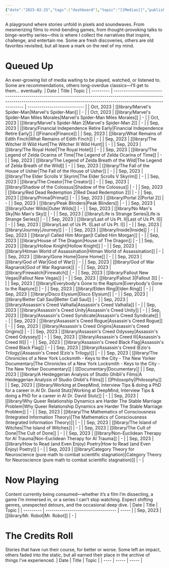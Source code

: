 ```yaml
---
{"date":"2025-02-25","tags":["dashboard"],"topic":"[[Medias]]","publish":true,"PassFrontmatter":true}
---
```


A playground where stories unfold in pixels and soundwaves. From mesmerizing films to mind-bending games, from thought-provoking talks to binge-worthy series—this is where I collect the narratives that inspire, challenge, and entertain me. Some are fresh discoveries, others are old favorites revisited, but all leave a mark on the reel of my mind.

# **Queued Up**
An ever-growing list of media waiting to be played, watched, or listened to. Some are recommendations, others long-overdue classics—I’ll get to them… eventually.
| Date      | Title                                                                                                                                                                                         | Topic                        |
| --------- | --------------------------------------------------------------------------------------------------------------------------------------------------------------------------------------------- | ---------------------------- |
| Oct, 2023 | [[library/Marvel's Spider-Man\|Marvel's Spider-Man]]                                                                                                                                       | \-                           |
| Oct, 2023 | [[library/Marvel's Spider-Man Miles Morales\|Marvel's Spider-Man Miles Morales]]                                                                                                           | \-                           |
| Oct, 2023 | [[library/Marvel's Spider-Man 2\|Marvel's Spider-Man 2]]                                                                                                                                   | \-                           |
| Sep, 2023 | [[library/Financial Independence Retire Early\|Financial Independence Retire Early]]                                                                                                       | [[Finance\|Finance]]         |
| Sep, 2023 | [[library/What Remains of Edith Finch\|What Remains of Edith Finch]]                                                                                                                       | \-                           |
| Sep, 2023 | [[library/The Witcher III Wild Hunt\|The Witcher III Wild Hunt]]                                                                                                                           | \-                           |
| Sep, 2023 | [[library/The Royal Hotel\|The Royal Hotel]]                                                                                                                                               | \-                           |
| Sep, 2023 | [[library/The Legend of Zelda Ocarina of Time\|The Legend of Zelda Ocarina of Time]]                                                                                                       | \-                           |
| Sep, 2023 | [[library/The Legend of Zelda Breath of the Wild\|The Legend of Zelda Breath of the Wild]]                                                                                                 | \-                           |
| Sep, 2023 | [[library/The Fall of the House of Usher\|The Fall of the House of Usher]]                                                                                                                 | \-                           |
| Sep, 2023 | [[library/The Elder Scrolls V Skyrim\|The Elder Scrolls V Skyrim]]                                                                                                                         | \-                           |
| Sep, 2023 | [[library/The Creator\|The Creator]]                                                                                                                                                       | \-                           |
| Sep, 2023 | [[library/Shadow of the Colossus\|Shadow of the Colossus]]                                                                                                                                 | \-                           |
| Sep, 2023 | [[library/Red Dead Redemption 2\|Red Dead Redemption 2]]                                                                                                                                   | \-                           |
| Sep, 2023 | [[library/Primal\|Primal]]                                                                                                                                                                 | \-                           |
| Sep, 2023 | [[library/Portal 2\|Portal 2]]                                                                                                                                                             | \-                           |
| Sep, 2023 | [[library/Peak Blinders\|Peak Blinders]]                                                                                                                                                   | \-                           |
| Sep, 2023 | [[library/Outer Wilds\|Outer Wilds]]                                                                                                                                                       | \-                           |
| Sep, 2023 | [[library/No Man's Sky\|No Man's Sky]]                                                                                                                                                     | \-                           |
| Sep, 2023 | [[library/Life is Strange Series\|Life is Strange Series]]                                                                                                                                 | \-                           |
| Sep, 2023 | [[library/Last of Us Pt. II\|Last of Us Pt. II]]                                                                                                                                           | \-                           |
| Sep, 2023 | [[library/Last of Us Pt. I\|Last of Us Pt. I]]                                                                                                                                             | \-                           |
| Sep, 2023 | [[library/Journey\|Journey]]                                                                                                                                                               | \-                           |
| Sep, 2023 | [[library/Inside\|Inside]]                                                                                                                                                                 | \-                           |
| Sep, 2023 | [[library/I Called Him Morgan\|I Called Him Morgan]]                                                                                                                                       | \-                           |
| Sep, 2023 | [[library/House of The Dragon\|House of The Dragon]]                                                                                                                                       | \-                           |
| Sep, 2023 | [[library/Hollow Knight\|Hollow Knight]]                                                                                                                                                   | \-                           |
| Sep, 2023 | [[library/Hitman World of Assassination\|Hitman World of Assassination]]                                                                                                                   | \-                           |
| Sep, 2023 | [[library/Gone Home\|Gone Home]]                                                                                                                                                           | \-                           |
| Sep, 2023 | [[library/God of War\|God of War]]                                                                                                                                                         | \-                           |
| Sep, 2023 | [[library/God of War Ragnarok\|God of War Ragnarok]]                                                                                                                                       | \-                           |
| Sep, 2023 | [[library/Firewatch\|Firewatch]]                                                                                                                                                           | \-                           |
| Sep, 2023 | [[library/Fallout New Vegas\|Fallout New Vegas]]                                                                                                                                           | \-                           |
| Sep, 2023 | [[library/Fallout 3\|Fallout 3]]                                                                                                                                                           | \-                           |
| Sep, 2023 | [[library/Everybody's Gone to the Rapture\|Everybody's Gone to the Rapture]]                                                                                                               | \-                           |
| Sep, 2023 | [[library/Elden Ring\|Elden Ring]]                                                                                                                                                         | \-                           |
| Sep, 2023 | [[library/Disco Elysium\|Disco Elysium]]                                                                                                                                                   | \-                           |
| Sep, 2023 | [[library/Better Call Saul\|Better Call Saul]]                                                                                                                                             | \-                           |
| Sep, 2023 | [[library/Assassin's Creed Valhalla\|Assassin's Creed Valhalla]]                                                                                                                           | \-                           |
| Sep, 2023 | [[library/Assassin's Creed Unity\|Assassin's Creed Unity]]                                                                                                                                 | \-                           |
| Sep, 2023 | [[library/Assassin's Creed Syndicate\|Assassin's Creed Syndicate]]                                                                                                                         | \-                           |
| Sep, 2023 | [[library/Assassin's Creed Rogue\|Assassin's Creed Rogue]]                                                                                                                                 | \-                           |
| Sep, 2023 | [[library/Assassin's Creed Origins\|Assassin's Creed Origins]]                                                                                                                             | \-                           |
| Sep, 2023 | [[library/Assassin's Creed Odyssey\|Assassin's Creed Odyssey]]                                                                                                                             | \-                           |
| Sep, 2023 | [[library/Assassin's Creed III\|Assassin's Creed III]]                                                                                                                                     | \-                           |
| Sep, 2023 | [[library/Assassin's Creed Black Flag\|Assassin's Creed Black Flag]]                                                                                                                       | \-                           |
| Sep, 2023 | [[library/Assassin's Creed (Ezio's Trilogy)\|Assassin's Creed (Ezio's Trilogy)]]                                                                                                           | \-                           |
| Sep, 2023 | [[library/The Chronicles of a New York Locksmith - Keys to the City - The New Yorker Documentary\|The Chronicles of a New York Locksmith - Keys to the City - The New Yorker Documentary]] | [[Documentary\|Documentary]] |
| Sep, 2023 | [[library/A Heideggerian Analysis of Studio Ghibli's Films\|A Heideggerian Analysis of Studio Ghibli's Films]]                                                                             | [[Philosophy\|Philosophy]]   |
| Sep, 2023 | [[library/Working at DeepMind, Interview Tips & doing a PhD for a career in AI Dr. David Stutz\|Working at DeepMind, Interview Tips & doing a PhD for a career in AI Dr. David Stutz]]     | \-                           |
| Sep, 2023 | [[library/Why Queer Relationship Dynamics are Harder The Stable Marriage Problem\|Why Queer Relationship Dynamics are Harder The Stable Marriage Problem]]                                 | \-                           |
| Sep, 2023 | [[library/The Mathematics of Consciousness (Integrated Information Theory)\|The Mathematics of Consciousness (Integrated Information Theory)]]                                             | \-                           |
| Sep, 2023 | [[library/The Island of Witches\|The Island of Witches]]                                                                                                                                   | \-                           |
| Sep, 2023 | [[library/The Cult of Done\|The Cult of Done]]                                                                                                                                             | \-                           |
| Sep, 2023 | [[library/Non-Euclidean Therapy for AI Trauma\|Non-Euclidean Therapy for AI Trauma]]                                                                                                       | \-                           |
| Sep, 2023 | [[library/How to Read (and Even Enjoy) Poetry\|How to Read (and Even Enjoy) Poetry]]                                                                                                       | \-                           |
| Sep, 2023 | [[library/Category Theory for Neuroscience (pure math to combat scientific stagnation)\|Category Theory for Neuroscience (pure math to combat scientific stagnation)]]                     | \-                           |

# **Now Playing** 
Content currently being consumed—whether it’s a film I’m dissecting, a game I’m immersed in, or a series I can’t stop watching. Expect shifting genres, unexpected detours, and the occasional deep dive.
| Date      | Title                               | Topic |
| --------- | ----------------------------------- | ----- |
| Sep, 2023 | [[library/Mr. Robot\|Mr. Robot]] | \-    |

# **The Credits Roll**
Stories that have run their course, for better or worse. Some left an impact, others faded into the static, but all earned their place in the archive of things I’ve experienced.
| Date | Title | Topic |
| ---- | ----- | ----- |
